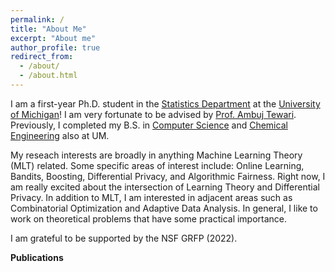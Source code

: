 ```yaml
---
permalink: /
title: "About Me"
excerpt: "About me"
author_profile: true
redirect_from: 
  - /about/
  - /about.html
---
```


I am a first-year Ph.D. student in the [Statistics Department](https://lsa.umich.edu/stats) at the [University of Michigan](https://umich.edu/)! I am very fortunate to be advised by [Prof. Ambuj Tewari](https://ambujtewari.github.io). Previously, I completed my B.S. in [Computer Science](https://cse.engin.umich.edu/) and [Chemical Engineering](https://che.engin.umich.edu/) also at UM. 

My reseach interests are broadly in anything Machine Learning Theory (MLT) related. Some specific areas of interest include: Online Learning, Bandits, Boosting, Differential Privacy, and Algorithmic Fairness. Right now, I am really excited about the intersection of Learning Theory and Differential Privacy. In addition to MLT, I am interested in adjacent areas such as Combinatorial Optimization and Adaptive Data Analysis. In general, I like to work on theoretical problems that have some practical importance. 

I am grateful to be supported by the NSF GRFP (2022). 

**Publications**



